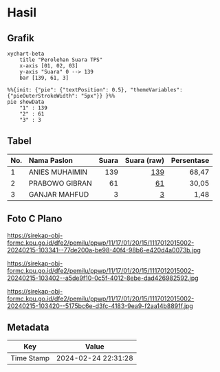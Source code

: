 # Hasil

## Grafik

```mermaid
xychart-beta
    title "Perolehan Suara TPS"
    x-axis [01, 02, 03]
    y-axis "Suara" 0 --> 139
    bar [139, 61, 3]
```

```mermaid
%%{init: {"pie": {"textPosition": 0.5}, "themeVariables": {"pieOuterStrokeWidth": "5px"}} }%%
pie showData
    "1" : 139
    "2" : 61
    "3" : 3
```

## Tabel

| No. | Nama Paslon    | Suara | Suara (raw) | Persentase |
|:--- |:-------------- | -----:| -----------:| ----------:|
| 1   | ANIES MUHAIMIN | 139   | [139][p-1]  | 68,47      |
| 2   | PRABOWO GIBRAN | 61    | [61][p-2]   | 30,05      |
| 3   | GANJAR MAHFUD  | 3     | [3][p-3]    | 1,48       |


[p-1]: https://github.com/gigit-pemilu/pemilu-2024-11-aceh/blob/main/pilpres/hitung-suara/sub/11-aceh/sub/17-bener-meriah/sub/01-pintu-rime-gayo/sub/2015-simpang-lancang/sub/002-tps/sub/paslon-1.txt
[p-2]: https://github.com/gigit-pemilu/pemilu-2024-11-aceh/blob/main/pilpres/hitung-suara/sub/11-aceh/sub/17-bener-meriah/sub/01-pintu-rime-gayo/sub/2015-simpang-lancang/sub/002-tps/sub/paslon-2.txt
[p-3]: https://github.com/gigit-pemilu/pemilu-2024-11-aceh/blob/main/pilpres/hitung-suara/sub/11-aceh/sub/17-bener-meriah/sub/01-pintu-rime-gayo/sub/2015-simpang-lancang/sub/002-tps/sub/paslon-3.txt

## Foto C Plano

https://sirekap-obj-formc.kpu.go.id/dfe2/pemilu/ppwp/11/17/01/20/15/1117012015002-20240215-103341--77de200a-be98-40f4-98b6-e420d4a0073b.jpg

https://sirekap-obj-formc.kpu.go.id/dfe2/pemilu/ppwp/11/17/01/20/15/1117012015002-20240215-103402--a5de9f10-0c5f-4012-8ebe-dad426982592.jpg

https://sirekap-obj-formc.kpu.go.id/dfe2/pemilu/ppwp/11/17/01/20/15/1117012015002-20240215-103420--5175bc6e-d3fc-4183-9ea9-f2aa14b8891f.jpg


## Metadata

| Key        | Value               |
| ---------- | ------------------- |
| Time Stamp | 2024-02-24 22:31:28 |




